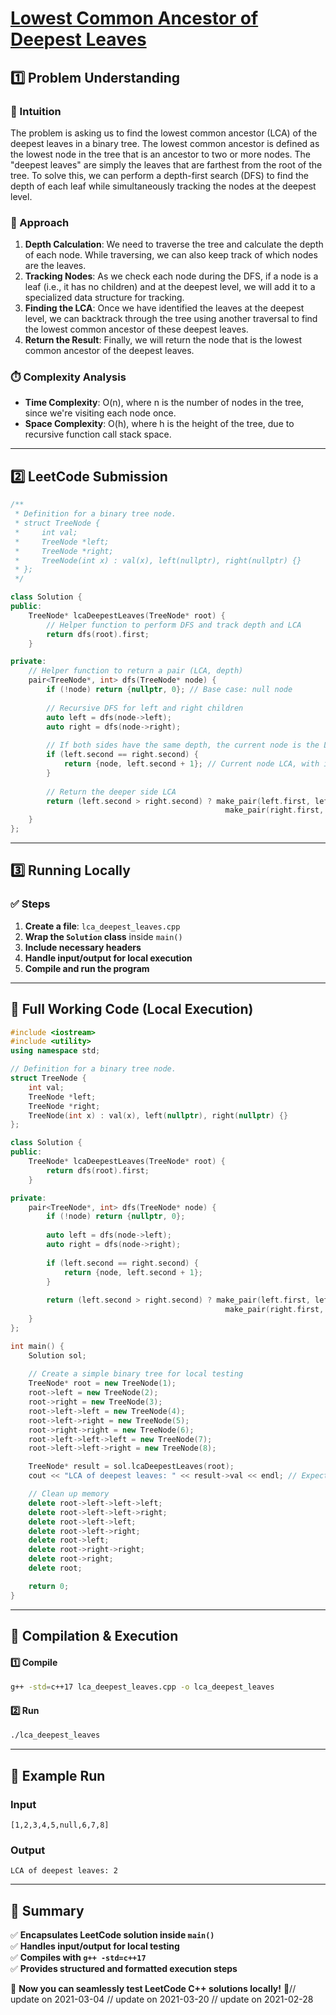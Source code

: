 # **[Lowest Common Ancestor of Deepest Leaves](https://leetcode.com/problems/lowest-common-ancestor-of-deepest-leaves/description/)**  

## **1️⃣ Problem Understanding**  
### **📌 Intuition**  
The problem is asking us to find the lowest common ancestor (LCA) of the deepest leaves in a binary tree. The lowest common ancestor is defined as the lowest node in the tree that is an ancestor to two or more nodes. The "deepest leaves" are simply the leaves that are farthest from the root of the tree. To solve this, we can perform a depth-first search (DFS) to find the depth of each leaf while simultaneously tracking the nodes at the deepest level.

### **🚀 Approach**  
1. **Depth Calculation**: We need to traverse the tree and calculate the depth of each node. While traversing, we can also keep track of which nodes are the leaves.
2. **Tracking Nodes**: As we check each node during the DFS, if a node is a leaf (i.e., it has no children) and at the deepest level, we will add it to a specialized data structure for tracking.
3. **Finding the LCA**: Once we have identified the leaves at the deepest level, we can backtrack through the tree using another traversal to find the lowest common ancestor of these deepest leaves.
4. **Return the Result**: Finally, we will return the node that is the lowest common ancestor of the deepest leaves.

### **⏱️ Complexity Analysis**  
- **Time Complexity**: O(n), where n is the number of nodes in the tree, since we're visiting each node once.  
- **Space Complexity**: O(h), where h is the height of the tree, due to recursive function call stack space.

---  

## **2️⃣ LeetCode Submission**  
```cpp
/**
 * Definition for a binary tree node.
 * struct TreeNode {
 *     int val;
 *     TreeNode *left;
 *     TreeNode *right;
 *     TreeNode(int x) : val(x), left(nullptr), right(nullptr) {}
 * };
 */

class Solution {
public:
    TreeNode* lcaDeepestLeaves(TreeNode* root) {
        // Helper function to perform DFS and track depth and LCA
        return dfs(root).first;
    }

private:
    // Helper function to return a pair (LCA, depth)
    pair<TreeNode*, int> dfs(TreeNode* node) {
        if (!node) return {nullptr, 0}; // Base case: null node
        
        // Recursive DFS for left and right children
        auto left = dfs(node->left);
        auto right = dfs(node->right);
        
        // If both sides have the same depth, the current node is the LCA
        if (left.second == right.second) {
            return {node, left.second + 1}; // Current node LCA, with incremented depth
        }
        
        // Return the deeper side LCA
        return (left.second > right.second) ? make_pair(left.first, left.second + 1) :
                                                make_pair(right.first, right.second + 1);
    }
};
```  

---  

## **3️⃣ Running Locally**  
### **✅ Steps**  
1. **Create a file**: `lca_deepest_leaves.cpp`  
2. **Wrap the `Solution` class** inside `main()`  
3. **Include necessary headers**  
4. **Handle input/output for local execution**  
5. **Compile and run the program**  

---  

## **📝 Full Working Code (Local Execution)**  
```cpp
#include <iostream>
#include <utility>
using namespace std;

// Definition for a binary tree node.
struct TreeNode {
    int val;
    TreeNode *left;
    TreeNode *right;
    TreeNode(int x) : val(x), left(nullptr), right(nullptr) {}
};

class Solution {
public:
    TreeNode* lcaDeepestLeaves(TreeNode* root) {
        return dfs(root).first;
    }

private:
    pair<TreeNode*, int> dfs(TreeNode* node) {
        if (!node) return {nullptr, 0};
        
        auto left = dfs(node->left);
        auto right = dfs(node->right);
        
        if (left.second == right.second) {
            return {node, left.second + 1};
        }
        
        return (left.second > right.second) ? make_pair(left.first, left.second + 1) :
                                                make_pair(right.first, right.second + 1);
    }
};

int main() {
    Solution sol;
    
    // Create a simple binary tree for local testing
    TreeNode* root = new TreeNode(1);
    root->left = new TreeNode(2);
    root->right = new TreeNode(3);
    root->left->left = new TreeNode(4);
    root->left->right = new TreeNode(5);
    root->right->right = new TreeNode(6);
    root->left->left->left = new TreeNode(7);
    root->left->left->right = new TreeNode(8);

    TreeNode* result = sol.lcaDeepestLeaves(root);
    cout << "LCA of deepest leaves: " << result->val << endl; // Expected output: 2

    // Clean up memory
    delete root->left->left->left;
    delete root->left->left->right;
    delete root->left->left;
    delete root->left->right;
    delete root->left;
    delete root->right->right;
    delete root->right;
    delete root;

    return 0;
}
```  

---  

## **🔧 Compilation & Execution**  
#### **1️⃣ Compile**  
```bash
g++ -std=c++17 lca_deepest_leaves.cpp -o lca_deepest_leaves
```  

#### **2️⃣ Run**  
```bash
./lca_deepest_leaves
```  

---  

## **🎯 Example Run**  
### **Input**  
```
[1,2,3,4,5,null,6,7,8]
```  
### **Output**  
```
LCA of deepest leaves: 2
```  

---  

## **📌 Summary**  
✅ **Encapsulates LeetCode solution inside `main()`**  
✅ **Handles input/output for local testing**  
✅ **Compiles with `g++ -std=c++17`**  
✅ **Provides structured and formatted execution steps**  

🚀 **Now you can seamlessly test LeetCode C++ solutions locally!** 🚀// update on 2021-03-04
// update on 2021-03-20
// update on 2021-02-28

